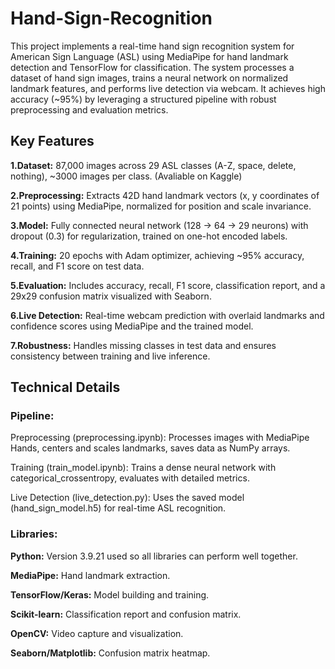# Hand-Sign-Recognition

This project implements a real-time hand sign recognition system for American Sign Language (ASL) using MediaPipe for hand landmark detection and TensorFlow for classification. The system processes a dataset of hand sign images, trains a neural network on normalized landmark features, and performs live detection via webcam. It achieves high accuracy (~95%) by leveraging a structured pipeline with robust preprocessing and evaluation metrics.

## Key Features

<b>1.Dataset:</b> 87,000 images across 29 ASL classes (A-Z, space, delete, nothing), ~3000 images per class. (Avaliable on Kaggle)

<b>2.Preprocessing:</b> Extracts 42D hand landmark vectors (x, y coordinates of 21 points) using MediaPipe, normalized for position and scale invariance.

<b>3.Model:</b> Fully connected neural network (128 → 64 → 29 neurons) with dropout (0.3) for regularization, trained on one-hot encoded labels.

<b>4.Training:</b> 20 epochs with Adam optimizer, achieving ~95% accuracy, recall, and F1 score on test data.

<b>5.Evaluation:</b> Includes accuracy, recall, F1 score, classification report, and a 29x29 confusion matrix visualized with Seaborn.

<b>6.Live Detection:</b> Real-time webcam prediction with overlaid landmarks and confidence scores using MediaPipe and the trained model.

<b>7.Robustness:</b> Handles missing classes in test data and ensures consistency between training and live inference.

## Technical Details

### Pipeline:

Preprocessing (preprocessing.ipynb): Processes images with MediaPipe Hands, centers and scales landmarks, saves data as NumPy arrays.

Training (train_model.ipynb): Trains a dense neural network with categorical_crossentropy, evaluates with detailed metrics.

Live Detection (live_detection.py): Uses the saved model (hand_sign_model.h5) for real-time ASL recognition.

### Libraries:
<b>Python:</b> Version 3.9.21 used so all libraries can perform well together.

<b>MediaPipe:</b> Hand landmark extraction.

<b>TensorFlow/Keras:</b> Model building and training.

<b>Scikit-learn:</b> Classification report and confusion matrix.

<b>OpenCV:</b> Video capture and visualization.

<b>Seaborn/Matplotlib:</b> Confusion matrix heatmap.
